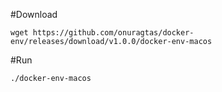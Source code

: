 #Download
```
wget https://github.com/onuragtas/docker-env/releases/download/v1.0.0/docker-env-macos
```

#Run
```
./docker-env-macos
```